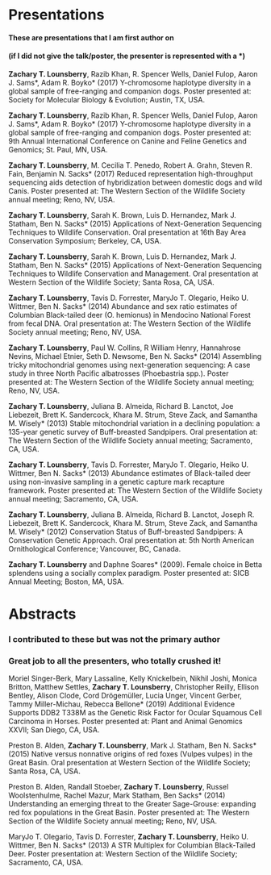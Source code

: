 # Presentations
#### These are presentations that I am first author on 
#### (if I did not give the talk/poster, the presenter is represented with a *)

**Zachary T. Lounsberry**, Razib Khan, R. Spencer Wells, Daniel Fulop, Aaron J. Sams*, Adam R. Boyko* (2017) Y-chromosome haplotype diversity in a global sample of free-ranging and companion dogs. Poster presented at: Society for Molecular Biology & Evolution; Austin, TX, USA.

**Zachary T. Lounsberry**, Razib Khan, R. Spencer Wells, Daniel Fulop, Aaron J. Sams*, Adam R. Boyko* (2017) Y-chromosome haplotype diversity in a global sample of free-ranging and companion dogs. Poster presented at: 9th Annual International Conference on Canine and Feline Genetics and Genomics; St. Paul, MN, USA.

**Zachary T. Lounsberry**, M. Cecilia T. Penedo, Robert A. Grahn, Steven R. Fain, Benjamin N. Sacks* (2017) Reduced representation high-throughput sequencing aids detection of hybridization between domestic dogs and wild Canis. Poster presented at: The Western Section of the Wildlife Society annual meeting; Reno, NV, USA.

**Zachary T. Lounsberry**, Sarah K. Brown, Luis D. Hernandez, Mark J. Statham, Ben N. Sacks* (2015) Applications of Next-Generation Sequencing Techniques to Wildlife Conservation. Oral presentation at 16th Bay Area Conservation Symposium; Berkeley, CA, USA. 

**Zachary T. Lounsberry**, Sarah K. Brown, Luis D. Hernandez, Mark J. Statham, Ben N. Sacks* (2015) Applications of Next-Generation Sequencing Techniques to Wildlife Conservation and Management. Oral presentation at Western Section of the Wildlife Society; Santa Rosa, CA, USA.

**Zachary T. Lounsberry**, Tavis D. Forrester, MaryJo T. Olegario, Heiko U. Wittmer, Ben N. Sacks* (2014) Abundance and sex ratio estimates of Columbian Black-tailed deer (O. hemionus) in Mendocino National Forest from fecal DNA. Oral presentation at: The Western Section of the Wildlife Society annual meeting; Reno, NV, USA.

**Zachary T. Lounsberry**, Paul W. Collins, R William Henry, Hannahrose Nevins, Michael Etnier, Seth D. Newsome, Ben N. Sacks* (2014) Assembling tricky mitochondrial genomes using next-generation sequencing: A case study in three North Pacific albatrosses (Phoebastria spp.). Poster presented at: The Western Section of the Wildlife Society annual meeting; Reno, NV, USA.

**Zachary T. Lounsberry**, Juliana B. Almeida, Richard B. Lanctot, Joe Liebezeit, Brett K. Sandercock, Khara M. Strum, Steve Zack, and Samantha M. Wisely* (2013) Stable mitochondrial variation in a declining population: a 135-year genetic survey of Buff-breasted Sandpipers. Oral presentation at: The Western Section of the Wildlife Society annual meeting; Sacramento, CA, USA.

**Zachary T. Lounsberry**, Tavis D. Forrester, MaryJo T. Olegario, Heiko U. Wittmer, Ben N. Sacks* (2013) Abundance estimates of Black-tailed deer using non-invasive sampling in a genetic capture mark recapture framework. Poster presented at: The Western Section of the Wildlife Society annual meeting; Sacramento, CA, USA.

**Zachary T. Lounsberry**, Juliana B. Almeida, Richard B. Lanctot, Joseph R. Liebezeit, Brett K. Sandercock, Khara M. Strum, Steve Zack, and Samantha M. Wisely* (2012) Conservation Status of Buff-breasted Sandpipers: A Conservation Genetic Approach. Oral presentation at: 5th North American Ornithological Conference; Vancouver, BC, Canada.

**Zachary T. Lounsberry** and Daphne Soares* (2009). Female choice in Betta splendens using a socially complex paradigm. Poster presented at: SICB Annual Meeting; Boston, MA, USA.

# Abstracts
### I contributed to these but was not the primary author
### Great job to all the presenters, who totally crushed it!
Moriel Singer-Berk, Mary Lassaline, Kelly Knickelbein, Nikhil Joshi, Monica Britton, Matthew Settles, **Zachary T. Lounsberry**, Christopher Reilly, Ellison Bentley, Alison Clode, Cord Drögemüller, Lucia Unger, Vincent Gerber, Tammy Miller-Michau, Rebecca Bellone* (2019) Additional Evidence Supports DDB2 T338M as the Genetic Risk Factor for Ocular Squamous Cell Carcinoma in Horses. Poster presented at: Plant and Animal Genomics XXVII; San Diego, CA, USA.

Preston B. Alden, **Zachary T. Lounsberry**, Mark J. Statham, Ben N. Sacks* (2015) Native versus nonnative origins of red foxes (Vulpes vulpes) in the Great Basin. Oral presentation at Western Section of the Wildlife Society; Santa Rosa, CA, USA.

Preston B. Alden, Randall Stoeber, **Zachary T. Lounsberry**, Russel Woolstenhulme, Rachel Mazur, Mark Statham, Ben Sacks* (2014) Understanding an emerging threat to the Greater Sage-Grouse: expanding red fox populations in the Great Basin. Poster presented at: The Western Section of the Wildlife Society annual meeting; Reno, NV, USA.

MaryJo T. Olegario, Tavis D. Forrester, **Zachary T. Lounsberry**, Heiko U. Wittmer, Ben N. Sacks* (2013) A STR Multiplex for Columbian Black-Tailed Deer. Poster presentation at: Western Section of the Wildlife Society; Sacramento, CA, USA.
